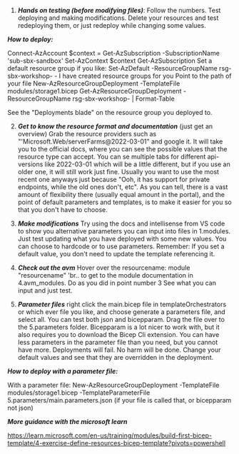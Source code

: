1. ***Hands on testing (before modifying files)***: 
Follow the numbers. Test deploying and making modifications. Delete your resources and test redeploying them, or just redeploy while changing some values. 

***How to deploy:***

Connect-AzAccount 
$context = Get-AzSubscription -SubscriptionName 'sub-sbx-sandbox'
Set-AzContext $context
Get-AzSubscription
Set a default resource group if you like: Set-AzDefault -ResourceGroupName rsg-sbx-workshop-<yourname> - I have created resource groups for you
Point to the path of your file
New-AzResourceGroupDeployment -TemplateFile modules/storage1.bicep 
Get-AzResourceGroupDeployment -ResourceGroupName rsg-sbx-workshop-<yourname> | Format-Table

See the "Deployments blade" on the resource group you deployed to.

2. ***Get to know the resource format and documentation*** (just get an overview) 
Grab the resource providers such as "'Microsoft.Web/serverFarms@2022-03-01" and google it. It will take you to the official docs, where you can see the possible values that the resource type can accept. You can se multiple tabs for different api-versions like 2022-03-01 which will be a little different, but if you use an older one, it will still work just fine. Usually you want to use the most recent one anyways just because "Ooh, it has support for private endpoints, while the old ones don't, etc". As you can tell, there is a vast amount of flexibility there (usually equal amount in the portal), and the point of default parameters and templates, is to make it easier for you so that you don't have to choose.

3. ***Make modifications***
Try using the docs and intellisense from VS code to show you alternative parameters you can input into files in 1.modules. Just test updating what you have deployed with some new values. You can choose to hardcode or to use parameters. Remember: If you set a default value, you don't need to update the template referencing it.

4. ***Check out the avm***
Hover over the resourcename: module "resourcename" 'br.. to get to the module documentation in 4.avm_modules. Do as you did in point number 3 See what you can input and just test.

5. ***Parameter files***
 right click the main.bicep file in templateOrchestrators or which ever file you like, and choose generate a parameters file, and select all. You can test both json and bicepparam. Drag the file over to the 5.parameters folder. Bicepparam is a lot nicer to work with, but it also requires you to download the Bicep Cli extension. You can have less parameters in the parameter file than you need, but you cannot have more. Deployments will fail. No harm will be done. Change your default values and see that they are overridden in the deployment.

***How to deploy with a parameter file:***

With a parameter file:
New-AzResourceGroupDeployment -TemplateFile modules/storage1.bicep  -TemplateParameterFile 5.parameters/main.parameters.json (if your file is called that, or bicepparam not json)


***More guidance with the microsoft learn***

https://learn.microsoft.com/en-us/training/modules/build-first-bicep-template/4-exercise-define-resources-bicep-template?pivots=powershell 

